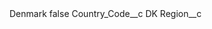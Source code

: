 <?xml version="1.0" encoding="UTF-8"?>
<CustomMetadata xmlns="http://soap.sforce.com/2006/04/metadata" xmlns:xsi="http://www.w3.org/2001/XMLSchema-instance" xmlns:xsd="http://www.w3.org/2001/XMLSchema">
    <label>Denmark</label>
    <protected>false</protected>
    <values>
        <field>Country_Code__c</field>
        <value xsi:type="xsd:string">DK</value>
    </values>
    <values>
        <field>Region__c</field>
        <value xsi:nil="true"/>
    </values>
</CustomMetadata>
